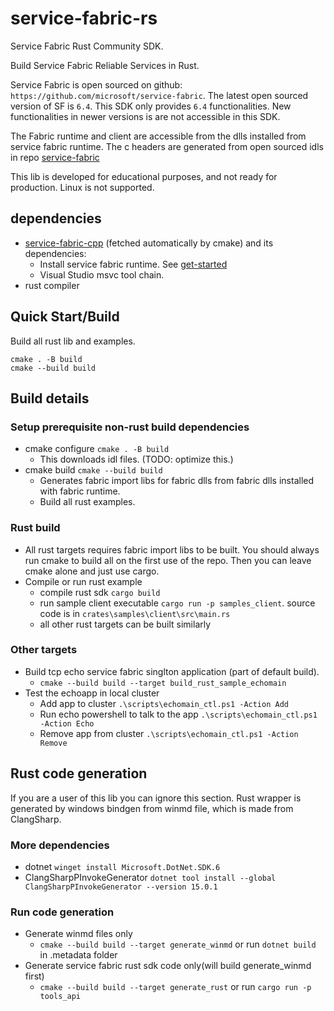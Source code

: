 # service-fabric-rs

Service Fabric Rust Community SDK.

Build Service Fabric Reliable Services in Rust.

Service Fabric is open sourced on github: `https://github.com/microsoft/service-fabric`.
The latest open sourced version of SF is `6.4`.
This SDK only provides `6.4` functionalities. New functionalities in newer versions is are not accessible in this SDK.

The Fabric runtime and client are accessible from the dlls installed from service fabric runtime.
The c headers are generated from open sourced idls in repo [service-fabric](https://github.com/microsoft/service-fabric/tree/master/src/prod/src/idl/public)

This lib is developed for educational purposes, and not ready for production.
Linux is not supported.

## dependencies
* [service-fabric-cpp](https://github.com/youyuanwu/service-fabric-cpp) (fetched automatically by cmake) and its dependencies:
    * Install service fabric runtime. See [get-started](https://learn.microsoft.com/en-us/azure/service-fabric/service-fabric-get-started)
    * Visual Studio msvc tool chain.
* rust compiler

## Quick Start/Build
Build all rust lib and examples.
```
cmake . -B build
cmake --build build
```

## Build details
### Setup prerequisite non-rust build dependencies
* cmake configure `cmake . -B build`
    * This downloads idl files. (TODO: optimize this.)
* cmake build `cmake --build build`
    * Generates fabric import libs for fabric dlls from fabric dlls installed with fabric runtime. 
    * Build all rust examples.

### Rust build
* All rust targets requires fabric import libs to be built. You should always run cmake to build all on the first use of the repo.
Then you can leave cmake alone and just use cargo.
* Compile or run rust example
    * compile rust sdk `cargo build`
    * run sample client executable `cargo run -p samples_client`. source code is in `crates\samples\client\src\main.rs`
    * all other rust targets can be built similarly
### Other targets
* Build tcp echo service fabric singlton application (part of default build).
    * `cmake --build build --target build_rust_sample_echomain`
* Test the echoapp in local cluster
    * Add app to cluster `.\scripts\echomain_ctl.ps1 -Action Add`
    * Run echo powershell to talk to the app `.\scripts\echomain_ctl.ps1 -Action Echo`
    * Remove app from cluster `.\scripts\echomain_ctl.ps1 -Action Remove`

## Rust code generation
If you are a user of this lib you can ignore this section.
Rust wrapper is generated by windows bindgen from winmd file, which is made from ClangSharp.
### More dependencies
* dotnet `winget install Microsoft.DotNet.SDK.6`
* ClangSharpPInvokeGenerator `dotnet tool install --global ClangSharpPInvokeGenerator --version 15.0.1`
### Run code generation
* Generate winmd files only
    * `cmake --build build --target generate_winmd` or run `dotnet build` in .metadata folder
* Generate service fabric rust sdk code only(will build generate_winmd first)
    * `cmake --build build --target generate_rust` or run `cargo run -p tools_api`
